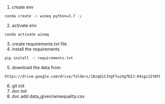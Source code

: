 1. create env
```bash
conda create -n wineq python=3.7 -y
```
2. activate env
```bash
conda activate wineq 
```
3. create requirements.txt file
4. install the requirements
```bash
pip install -r requirements.txt
```
5. download the data from
```bash
https://drive.google.com/drive/folders/18zqQiCJVgF7uzXgfbIJ-04zgz1ItNfF5?usp=sharing
```
6. git init
7. dvc init
8. dvc add data_given/winequality.csv
